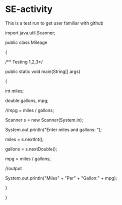 # SE-activity

This is a test run to get user familiar with github 

import java.util.Scanner;

public class Mileage

{

/** Testing 1,2,3*/

public static void main(String[] args)

{

int miles;

double gallons, mpg;

//mpg = miles / gallons;

Scanner s = new Scanner(System.in);

System.out.println("Enter miles and gallons: ");

miles = s.nextInt();

gallons = s.nextDouble();

mpg = miles / gallons;

//output

System.out.println("Miles" + "Per" + "Gallon:" + mpg);

}

}
